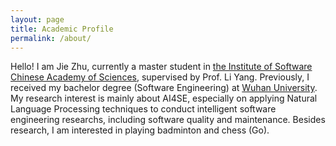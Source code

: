 ```yaml
---
layout: page
title: Academic Profile
permalink: /about/
---
```


Hello! I am Jie Zhu, currently a master student in [the Institute of Software Chinese Academy of Sciences](http://www.iscas.ac.cn/), supervised by Prof. Li Yang. Previously, I received my bachelor degree (Software Engineering) at [Wuhan University](http://cs.whu.edu.cn/). My research interest is mainly about AI4SE, especially on applying Natural Language Processing techniques to conduct intelligent software engineering researchs, including software quality and maintenance. Besides research, I am interested in playing badminton and chess (Go). 